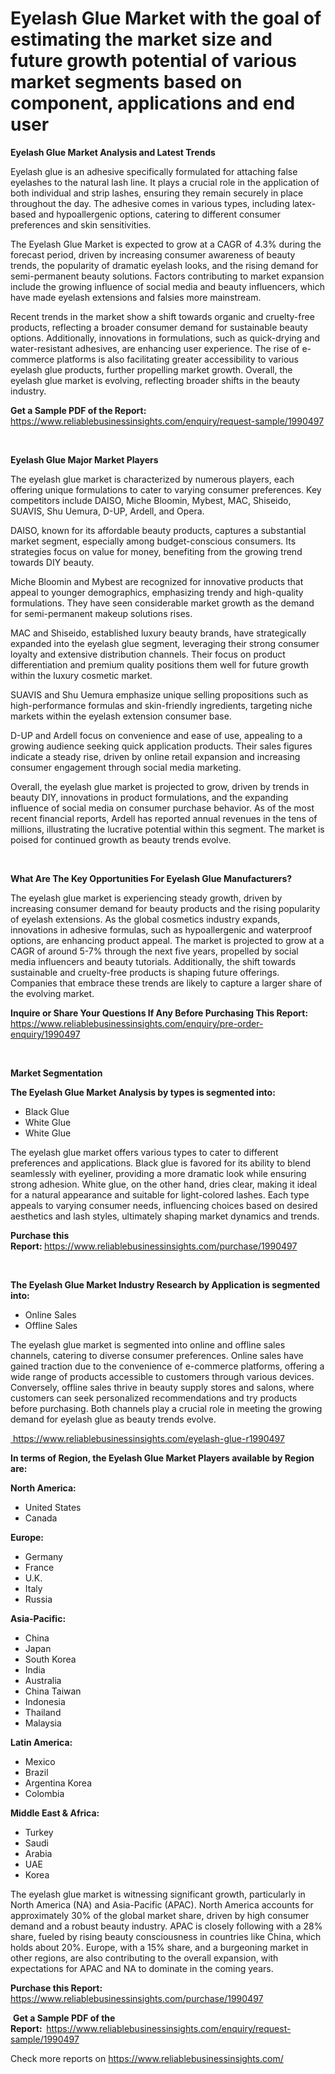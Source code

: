 <p><h1>Eyelash Glue Market with the goal of estimating the market size and future growth potential of various market segments based on component, applications and end user</h1></p><p><strong>Eyelash Glue Market Analysis and Latest Trends</strong></p>
<p><p>Eyelash glue is an adhesive specifically formulated for attaching false eyelashes to the natural lash line. It plays a crucial role in the application of both individual and strip lashes, ensuring they remain securely in place throughout the day. The adhesive comes in various types, including latex-based and hypoallergenic options, catering to different consumer preferences and skin sensitivities.</p><p>The Eyelash Glue Market is expected to grow at a CAGR of 4.3% during the forecast period, driven by increasing consumer awareness of beauty trends, the popularity of dramatic eyelash looks, and the rising demand for semi-permanent beauty solutions. Factors contributing to market expansion include the growing influence of social media and beauty influencers, which have made eyelash extensions and falsies more mainstream.</p><p>Recent trends in the market show a shift towards organic and cruelty-free products, reflecting a broader consumer demand for sustainable beauty options. Additionally, innovations in formulations, such as quick-drying and water-resistant adhesives, are enhancing user experience. The rise of e-commerce platforms is also facilitating greater accessibility to various eyelash glue products, further propelling market growth. Overall, the eyelash glue market is evolving, reflecting broader shifts in the beauty industry.</p></p>
<p><strong>Get a Sample PDF of the Report:&nbsp;</strong> <a href="https://www.reliablebusinessinsights.com/enquiry/request-sample/1990497?utm_campaign=2440&utm_medium=2&utm_source=Github&utm_content=ia&utm_term=05042025&utm_id=eyelash-glue">https://www.reliablebusinessinsights.com/enquiry/request-sample/1990497</a></p>
<p>&nbsp;</p>
<p><strong>Eyelash Glue Major Market Players</strong></p>
<p><p>The eyelash glue market is characterized by numerous players, each offering unique formulations to cater to varying consumer preferences. Key competitors include DAISO, Miche Bloomin, Mybest, MAC, Shiseido, SUAVIS, Shu Uemura, D-UP, Ardell, and Opera. </p><p>DAISO, known for its affordable beauty products, captures a substantial market segment, especially among budget-conscious consumers. Its strategies focus on value for money, benefiting from the growing trend towards DIY beauty. </p><p>Miche Bloomin and Mybest are recognized for innovative products that appeal to younger demographics, emphasizing trendy and high-quality formulations. They have seen considerable market growth as the demand for semi-permanent makeup solutions rises.</p><p>MAC and Shiseido, established luxury beauty brands, have strategically expanded into the eyelash glue segment, leveraging their strong consumer loyalty and extensive distribution channels. Their focus on product differentiation and premium quality positions them well for future growth within the luxury cosmetic market.</p><p>SUAVIS and Shu Uemura emphasize unique selling propositions such as high-performance formulas and skin-friendly ingredients, targeting niche markets within the eyelash extension consumer base.</p><p>D-UP and Ardell focus on convenience and ease of use, appealing to a growing audience seeking quick application products. Their sales figures indicate a steady rise, driven by online retail expansion and increasing consumer engagement through social media marketing.</p><p>Overall, the eyelash glue market is projected to grow, driven by trends in beauty DIY, innovations in product formulations, and the expanding influence of social media on consumer purchase behavior. As of the most recent financial reports, Ardell has reported annual revenues in the tens of millions, illustrating the lucrative potential within this segment. The market is poised for continued growth as beauty trends evolve.</p></p>
<p>&nbsp;</p>
<p><strong>What Are The Key Opportunities For Eyelash Glue Manufacturers?</strong></p>
<p><p>The eyelash glue market is experiencing steady growth, driven by increasing consumer demand for beauty products and the rising popularity of eyelash extensions. As the global cosmetics industry expands, innovations in adhesive formulas, such as hypoallergenic and waterproof options, are enhancing product appeal. The market is projected to grow at a CAGR of around 5-7% through the next five years, propelled by social media influencers and beauty tutorials. Additionally, the shift towards sustainable and cruelty-free products is shaping future offerings. Companies that embrace these trends are likely to capture a larger share of the evolving market.</p></p>
<p><strong>Inquire or Share Your Questions If Any Before Purchasing This Report:</strong> <a href="https://www.reliablebusinessinsights.com/enquiry/pre-order-enquiry/1990497?utm_campaign=2440&utm_medium=2&utm_source=Github&utm_content=ia&utm_term=05042025&utm_id=eyelash-glue">https://www.reliablebusinessinsights.com/enquiry/pre-order-enquiry/1990497</a></p>
<p>&nbsp;</p>
<p><strong>Market Segmentation</strong></p>
<p><strong>The Eyelash Glue Market Analysis by types is segmented into:</strong></p>
<p><ul><li>Black Glue</li><li>White Glue</li><li>White Glue</li></ul></p>
<p><p>The eyelash glue market offers various types to cater to different preferences and applications. Black glue is favored for its ability to blend seamlessly with eyeliner, providing a more dramatic look while ensuring strong adhesion. White glue, on the other hand, dries clear, making it ideal for a natural appearance and suitable for light-colored lashes. Each type appeals to varying consumer needs, influencing choices based on desired aesthetics and lash styles, ultimately shaping market dynamics and trends.</p></p>
<p><strong>Purchase this Report:&nbsp;</strong><a href="https://www.reliablebusinessinsights.com/purchase/1990497?utm_campaign=2440&utm_medium=2&utm_source=Github&utm_content=ia&utm_term=05042025&utm_id=eyelash-glue">https://www.reliablebusinessinsights.com/purchase/1990497</a></p>
<p>&nbsp;</p>
<p><strong>The Eyelash Glue Market Industry Research by Application is segmented into:</strong></p>
<p><ul><li>Online Sales</li><li>Offline Sales</li></ul></p>
<p><p>The eyelash glue market is segmented into online and offline sales channels, catering to diverse consumer preferences. Online sales have gained traction due to the convenience of e-commerce platforms, offering a wide range of products accessible to customers through various devices. Conversely, offline sales thrive in beauty supply stores and salons, where customers can seek personalized recommendations and try products before purchasing. Both channels play a crucial role in meeting the growing demand for eyelash glue as beauty trends evolve.</p></p>
<p><a href="https://www.reliablebusinessinsights.com/eyelash-glue-r1990497?utm_campaign=2440&utm_medium=2&utm_source=Github&utm_content=ia&utm_term=05042025&utm_id=eyelash-glue">&nbsp;https://www.reliablebusinessinsights.com/eyelash-glue-r1990497</a></p>
<p><strong>In terms of Region, the Eyelash Glue Market Players available by Region are:</strong></p>
<p>
    <p> <strong> North America: </strong>
        <ul>
            <li>United States</li>
            <li>Canada</li>
        </ul>
        </p> 
    <p> <strong> Europe: </strong>
        <ul>
            <li>Germany</li>
            <li>France</li>
            <li>U.K.</li>
            <li>Italy</li>
            <li>Russia</li>
        </ul>
        </p> 
    <p> <strong> Asia-Pacific: </strong>
        <ul>
            <li>China</li>
            <li>Japan</li>
            <li>South Korea</li>
            <li>India</li>
            <li>Australia</li>
            <li>China Taiwan</li>
            <li>Indonesia</li>
            <li>Thailand</li>
            <li>Malaysia</li>
        </ul>
        </p> 
    <p> <strong> Latin America: </strong>
        <ul>
            <li>Mexico</li>
            <li>Brazil</li>
            <li>Argentina Korea</li>
            <li>Colombia</li>
        </ul>
        </p> 
    <p> <strong> Middle East & Africa: </strong>
        <ul>
            <li>Turkey</li>
            <li>Saudi</li>
            <li>Arabia</li>
            <li>UAE</li>
            <li>Korea</li>
        </ul>
    </p>
    </p>
<p><p>The eyelash glue market is witnessing significant growth, particularly in North America (NA) and Asia-Pacific (APAC). North America accounts for approximately 30% of the global market share, driven by high consumer demand and a robust beauty industry. APAC is closely following with a 28% share, fueled by rising beauty consciousness in countries like China, which holds about 20%. Europe, with a 15% share, and a burgeoning market in other regions, are also contributing to the overall expansion, with expectations for APAC and NA to dominate in the coming years.</p></p>
<p><strong>Purchase this Report: </strong><a href="https://www.reliablebusinessinsights.com/purchase/1990497?utm_campaign=2440&utm_medium=2&utm_source=Github&utm_content=ia&utm_term=05042025&utm_id=eyelash-glue">https://www.reliablebusinessinsights.com/purchase/1990497</a></p>
<p>&nbsp;<strong>Get a Sample PDF of the Report:&nbsp;&nbsp;</strong><a href="https://www.reliablebusinessinsights.com/enquiry/request-sample/1990497?utm_campaign=2440&utm_medium=2&utm_source=Github&utm_content=ia&utm_term=05042025&utm_id=eyelash-glue">https://www.reliablebusinessinsights.com/enquiry/request-sample/1990497</a></p>
<p><strong></strong></p>
<p>Check more reports on <a href="https://www.reliablebusinessinsights.com/?utm_campaign=2440&utm_medium=2&utm_source=Github&utm_content=ia&utm_term=05042025&utm_id=eyelash-glue">https://www.reliablebusinessinsights.com/</a></p>